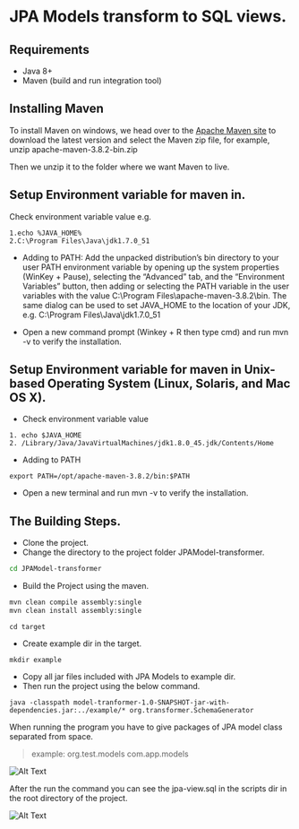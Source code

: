 # JPA Models transform to SQL views.




## Requirements

- Java 8+
- Maven (build and run integration tool)
##  Installing Maven

To install Maven on windows, we head over to the [Apache Maven site](https://maven.apache.org/download.cgi) to download the latest version and select the Maven zip file, for example, unzip apache-maven-3.8.2-bin.zip

Then we unzip it to the folder where we want Maven to live.


## Setup Environment variable for maven in.

Check environment variable value e.g.

```
1.echo %JAVA_HOME% 
2.C:\Program Files\Java\jdk1.7.0_51

```
- Adding to PATH: Add the unpacked distribution’s bin directory to your user PATH environment variable by opening up the system properties (WinKey + Pause), selecting the “Advanced” tab, and the “Environment Variables” button, then adding or selecting the PATH variable in the user variables with the value C:\Program Files\apache-maven-3.8.2\bin. The same dialog can be used to set JAVA_HOME to the location of your JDK, e.g. C:\Program Files\Java\jdk1.7.0_51

- Open a new command prompt (Winkey + R then type cmd) and run mvn -v to verify the installation.


## Setup Environment variable for maven in Unix-based Operating System (Linux, Solaris, and Mac OS X).

- Check environment variable value

```
1. echo $JAVA_HOME
2. /Library/Java/JavaVirtualMachines/jdk1.8.0_45.jdk/Contents/Home

```

- Adding to PATH

```
export PATH=/opt/apache-maven-3.8.2/bin:$PATH
```
- Open a new terminal and run mvn -v to verify the installation.

## The Building Steps. 


- Clone the project.
- Change the directory to the project folder JPAModel-transformer.

```sh
cd JPAModel-transformer
```
- Build the Project using the maven.
 
```sh
mvn clean compile assembly:single
mvn clean install assembly:single  
```


 
```
cd target
```
- Create example dir in the target.

```
mkdir example
```

- Copy all jar files included with JPA Models to example dir.
- Then run the project using the below command. 
```
java -classpath model-tranformer-1.0-SNAPSHOT-jar-with-dependencies.jar:../example/* org.transformer.SchemaGenerator
```

When running the program you have to give packages of JPA model class separated from space.

> example: org.test.models com.app.models


![Alt Text](https://media.giphy.com/media/dtak0uxjstXEyf3SbG/giphy.gif?cid=790b7611d8bfea2fa633668166fa510399660097af40ea35&rid=giphy.gif&ct=g)

After the run the command you can see the  jpa-view.sql in the scripts dir in the root directory of the project.

![Alt Text](https://drive.google.com/file/d/1AkzJJUs8qpk71nDpOKIS6WR8GQXHhJT3/view?usp=sharing)
